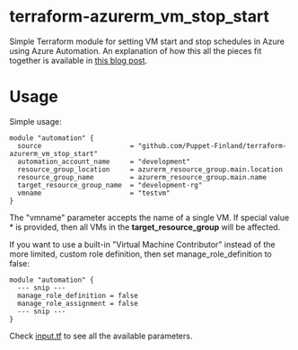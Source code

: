 # terraform-azurerm_vm_stop_start

Simple Terraform module for setting VM start and stop schedules in Azure using
Azure Automation. An explanation of how this all the pieces fit together is
available in [this blog post](https://www.puppeteers.net/blog/modern-cronjob-part-1-azure-automation-with-terraform/).

# Usage

Simple usage:

    module "automation" {
      source                      = "github.com/Puppet-Finland/terraform-azurerm_vm_stop_start"
      automation_account_name     = "development"
      resource_group_location     = azurerm_resource_group.main.location
      resource_group_name         = azurerm_resource_group.main.name
      target_resource_group_name  = "development-rg"
      vmname                      = "testvm"
    }

The "vmname" parameter accepts the name of a single VM. If special value \* is provided, then all
VMs in the **target_resource_group** will be affected.

If you want to use a built-in "Virtual Machine Contributor" instead of the more limited, custom role
definition, then set manage_role_definition to false:

    module "automation" {
      --- snip ---
      manage_role_definition = false
      manage_role_assignment = false
      --- snip ---
    }

Check [input.tf](input.tf) to see all the available parameters.
